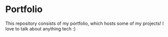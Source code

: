 # Portfolio
This repository consists of my portfolio, which hosts some of my projects! I love to talk about anything tech :)
